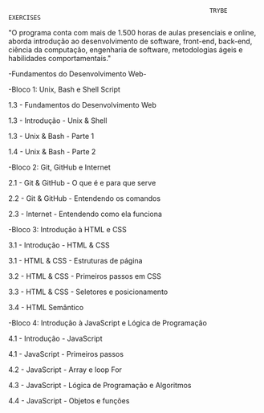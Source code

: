                                                             TRYBE EXERCISES

"O programa conta com mais de 1.500 horas de aulas presenciais e online, aborda introdução ao desenvolvimento de software, front-end, back-end, ciência da computação, engenharia de software, metodologias ágeis e habilidades comportamentais."


-Fundamentos do Desenvolvimento Web-


-Bloco 1: Unix, Bash e Shell Script


1.3 - Fundamentos do Desenvolvimento Web


1.3 - Introdução - Unix & Shell


1.3 - Unix & Bash - Parte 1


1.4 - Unix & Bash - Parte 2

-Bloco 2: Git, GitHub e Internet


2.1 - Git & GitHub - O que é e para que serve


2.2 - Git & GitHub - Entendendo os comandos


2.3 - Internet - Entendendo como ela funciona

-Bloco 3: Introdução à HTML e CSS


3.1 - Introdução - HTML & CSS


3.1 - HTML & CSS - Estruturas de página


3.2 - HTML & CSS - Primeiros passos em CSS


3.3 - HTML & CSS - Seletores e posicionamento


3.4 - HTML Semântico
       
-Bloco 4: Introdução à JavaScript e Lógica de Programação


4.1 - Introdução - JavaScript


4.1 - JavaScript - Primeiros passos


4.2 - JavaScript - Array e loop For


4.3 - JavaScript - Lógica de Programação e Algoritmos


4.4 - JavaScript - Objetos e funções
       

